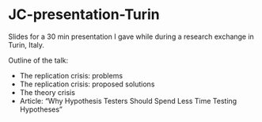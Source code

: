 # JC-presentation-Turin
Slides for a 30 min presentation I gave while during a research exchange in Turin, Italy.


Outline of the talk:  
* The replication crisis: problems
* The replication crisis: proposed solutions
* The theory crisis
* Article: “Why Hypothesis Testers Should Spend Less Time Testing Hypotheses”


